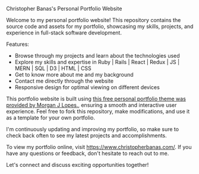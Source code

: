Christopher Banas's Personal Portfolio Website

Welcome to my personal portfolio website! This repository contains the source code and assets for my portfolio, showcasing my skills, projects, and experience in full-stack software development.

Features:
- Browse through my projects and learn about the technologies used
- Explore my skills and expertise in Ruby | Rails | React | Redux | JS | MERN | SQL | D3 | HTML | CSS
- Get to know more about me and my background
- Contact me directly through the website
- Responsive design for optimal viewing on different devices

This portfolio website is built using [this free personal portfolio theme was provided by Morgan J Lopes.](https://github.com/morganjlopes/portfolio-template), ensuring a smooth and interactive user experience. Feel free to fork this repository, make modifications, and use it as a template for your own portfolio.

I'm continuously updating and improving my portfolio, so make sure to check back often to see my latest projects and accomplishments.

To view my portfolio online, visit https://www.christopherbanas.com/. If you have any questions or feedback, don't hesitate to reach out to me.

Let's connect and discuss exciting opportunities together!
